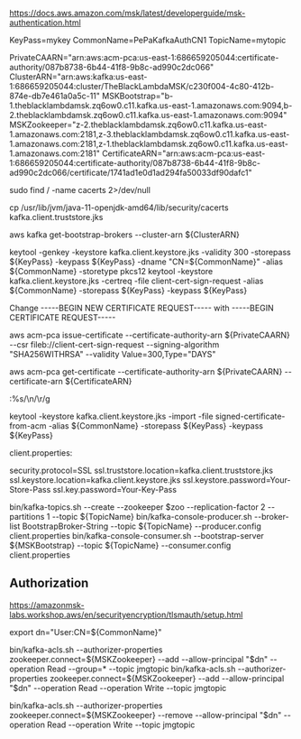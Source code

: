 https://docs.aws.amazon.com/msk/latest/developerguide/msk-authentication.html 

KeyPass=mykey
CommonName=PePaKafkaAuthCN1
TopicName=mytopic

PrivateCAARN="arn:aws:acm-pca:us-east-1:686659205044:certificate-authority/087b8738-6b44-41f8-9b8c-ad990c2dc066"
ClusterARN="arn:aws:kafka:us-east-1:686659205044:cluster/TheBlackLambdaMSK/c230f004-4c80-412b-874e-db7e461a0a5c-11"
MSKBootstrap="b-1.theblacklambdamsk.zq6ow0.c11.kafka.us-east-1.amazonaws.com:9094,b-2.theblacklambdamsk.zq6ow0.c11.kafka.us-east-1.amazonaws.com:9094"
MSKZookeeper="z-2.theblacklambdamsk.zq6ow0.c11.kafka.us-east-1.amazonaws.com:2181,z-3.theblacklambdamsk.zq6ow0.c11.kafka.us-east-1.amazonaws.com:2181,z-1.theblacklambdamsk.zq6ow0.c11.kafka.us-east-1.amazonaws.com:2181"
CertificateARN="arn:aws:acm-pca:us-east-1:686659205044:certificate-authority/087b8738-6b44-41f8-9b8c-ad990c2dc066/certificate/1741ad1e0d1ad294fa50033df90dafc1"

sudo find / -name cacerts 2>/dev/null

cp /usr/lib/jvm/java-11-openjdk-amd64/lib/security/cacerts kafka.client.truststore.jks

aws kafka get-bootstrap-brokers --cluster-arn ${ClusterARN}

keytool -genkey -keystore kafka.client.keystore.jks -validity 300 -storepass ${KeyPass} -keypass ${KeyPass} -dname "CN=${CommonName}" -alias ${CommonName} -storetype pkcs12
keytool -keystore kafka.client.keystore.jks -certreq -file client-cert-sign-request -alias ${CommonName} -storepass ${KeyPass} -keypass ${KeyPass}

Change -----BEGIN NEW CERTIFICATE REQUEST----- with -----BEGIN CERTIFICATE REQUEST-----

aws acm-pca issue-certificate --certificate-authority-arn ${PrivateCAARN} --csr fileb://client-cert-sign-request --signing-algorithm "SHA256WITHRSA" --validity Value=300,Type="DAYS"

aws acm-pca get-certificate --certificate-authority-arn ${PrivateCAARN} --certificate-arn ${CertificateARN}

:%s/\\n/\r/g

keytool -keystore kafka.client.keystore.jks -import -file signed-certificate-from-acm -alias ${CommonName} -storepass ${KeyPass} -keypass ${KeyPass}

client.properties:

security.protocol=SSL
ssl.truststore.location=kafka.client.truststore.jks
ssl.keystore.location=kafka.client.keystore.jks
ssl.keystore.password=Your-Store-Pass
ssl.key.password=Your-Key-Pass

bin/kafka-topics.sh --create --zookeeper $zoo --replication-factor 2 --partitions 1 --topic ${TopicName}
bin/kafka-console-producer.sh --broker-list BootstrapBroker-String --topic ${TopicName} --producer.config client.properties
bin/kafka-console-consumer.sh --bootstrap-server ${MSKBootstrap} --topic ${TopicName} --consumer.config client.properties


Authorization
-------------

https://amazonmsk-labs.workshop.aws/en/securityencryption/tlsmauth/setup.html

export dn="User:CN=${CommonName}"

bin/kafka-acls.sh --authorizer-properties zookeeper.connect=${MSKZookeeper} --add --allow-principal "$dn" --operation Read --group=* --topic jmgtopic
bin/kafka-acls.sh --authorizer-properties zookeeper.connect=${MSKZookeeper} --add --allow-principal "$dn" --operation Read --operation Write --topic jmgtopic

bin/kafka-acls.sh --authorizer-properties zookeeper.connect=${MSKZookeeper} --remove --allow-principal "$dn" --operation Read --operation Write --topic jmgtopic
